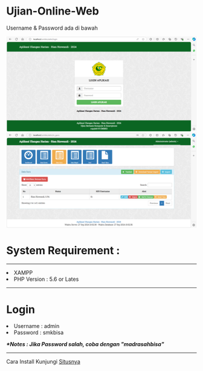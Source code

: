 # Ujian-Online-Web
<p>Username & Password ada di bawah</p>
<img src="https://github.com/rian-98/Ujian-Online-Web/blob/main/01.png">
<img src="https://github.com/rian-98/Ujian-Online-Web/blob/main/02.png">
<h1>System Requirement :</h1>
<hr>
<li>XAMPP</li>
<li>PHP Version : 5.6 or Lates</li>
<hr>
<h1>Login</h1>
<li>Username : admin</li>
<li>Password : smkbisa</li>
<p><i><b>*Notes : Jika Password salah, coba dengan "madrasahbisa"</b></i></p>
<hr>
<p>Cara Install Kunjungi
    <a href="https://www.youtube.com/watch?v=IgYnVPPTjBE&t=1849s">Situsnya</a>
</p>